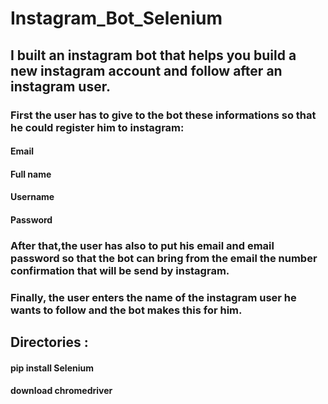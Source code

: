 # Instagram_Bot_Selenium

## I built an instagram bot that helps you build a new instagram account and follow after an instagram user.
### First the user has to give to the bot these informations so that he could register him to instagram:
#### Email
#### Full name
#### Username
#### Password
### After that,the user has also to put his email and email password so that the bot can bring from the email the number confirmation that will be send by instagram.
### Finally, the user enters the name of the instagram user he wants to follow and the bot makes this for him.

## Directories :
#### pip install Selenium
#### download chromedriver 
